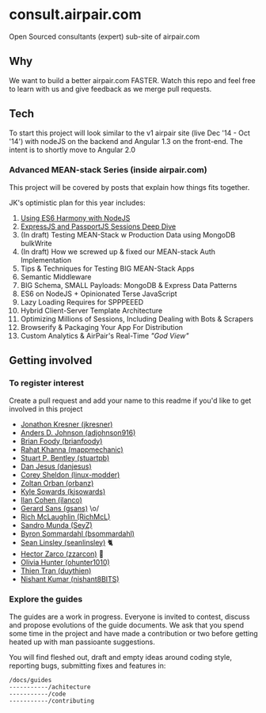 # consult.airpair.com

Open Sourced consultants (expert) sub-site of airpair.com

## Why

We want to build a better airpair.com FASTER. Watch this repo and feel free to learn with us and give feedback as we merge pull requests.

## Tech

To start this project will look similar to the v1 airpair site (live Dec '14 - Oct '14') with nodeJS on the backend and Angular 1.3 on the front-end. The intent is to shortly move to Angular 2.0

### Advanced MEAN-stack Series (inside airpair.com)

This project will be covered by posts that explain how things fits together.

JK's optimistic plan for this year includes:

1. [Using ES6 Harmony with NodeJS](https://www.airpair.com/javascript/posts/using-es6-harmony-with-nodejs)
1. [ExpressJS and PassportJS Sessions Deep Dive](https://www.airpair.com/express/posts/expressjs-and-passportjs-sessions-deep-dive)
1. (In draft) Testing MEAN-Stack w Production Data using MongoDB bulkWrite
1. (In draft) How we screwed up & fixed our MEAN-stack Auth Implementation
1. Tips & Techniques for Testing BIG MEAN-Stack Apps
1. Semantic Middleware
1. BIG Schema, SMALL Payloads: MongoDB & Express Data Patterns
1. ES6 on NodeJS + Opinionated Terse JavaScript
1. Lazy Loading Requires for SPPPEEED
1. Hybrid Client-Server Template Architecture
1. Optimizing Millions of Sessions, Including Dealing with Bots & Scrapers
1. Browserify & Packaging Your App For Distribution
1. Custom Analytics & AirPair's Real-Time *"God View"*

## Getting involved

### To register interest

Create a pull request and add your name to this readme if you'd like to get involved in this project

- [Jonathon Kresner (jkresner)](https://github.com/jkresner)
- [Anders D. Johnson (adjohnson916)](https://github.com/adjohnson916)
- [Brian Foody (brianfoody)](https://github.com/brianfoody)
- [Rahat Khanna (mappmechanic)](https://github.com/mappmechanic)
- [Stuart P. Bentley (stuartpb)](https://github.com/stuartpb)
- [Dan Jesus (danjesus)](https://github.com/danjesus)
- [Corey Sheldon (linux-modder)](https://github.com/linux-modder)
- [Zoltan Orban (orbanz)](https://github.com/orbanz)
- [Kyle Sowards (kjsowards)](https://github.com/kjsowards)
- [Ilan Cohen (ilanco)](https://github.com/ilanco)
- [Gerard Sans (gsans)](https://github.com/gsans) \o/
- [Rich McLaughlin (RichMcL)](https://github.com/RichMcL)
- [Sandro Munda (SeyZ)](https://github.com/SeyZ)
- [Byron Sommardahl (bsommardahl)](https://github.com/bsommardahl)
- [Sean Linsley (seanlinsley)](https://github.com/seanlinsley) :cat2:
- [Hector Zarco (zzarcon)](https://github.com/zzarcon) :dancers: 
- [Olivia Hunter (ohunter1010)](https://github.com/ohunter1010)
- [Thien Tran (duythien)](https://github.com/duythien)
- [Nishant Kumar (nishant8BITS)](https://github.com/nishant8BITS)


### Explore the guides

The guides are a work in progress. Everyone is invited to contest, discuss and propose evolutions
of the guide documents. We ask that you spend some time in the project and have made a contribution or
two before getting heated up with man passioante suggestions.

You will find fleshed out, draft and empty ideas around coding style, reporting bugs, submitting fixes and features in:

````
/docs/guides
-----------/achitecture
-----------/code
-----------/contributing
````
